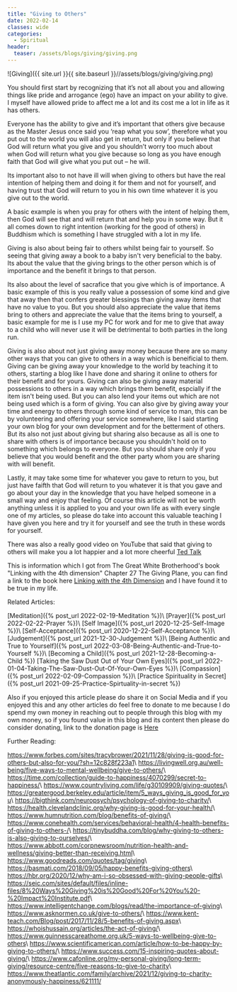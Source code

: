 ```yaml
---
title: "Giving to Others"
date: 2022-02-14
classes: wide
categories:
  - Spiritual 
header:
  teaser: /assets/blogs/giving/giving.png
--- 
```


![Giving]({{ site.url }}{{ site.baseurl }}//assets/blogs/giving/giving.png)

You should first start by recognizing that it’s not all about you and allowing things like pride and arrogance (ego) have an impact on your ability to give. I myself have allowed pride to affect me a lot and its cost me a lot in life as it has others. 

Everyone has the ability to give and it’s important that others give because as the Master Jesus once said you ‘reap what you sow’, therefore what you put out to the world you will also get in return, but only if you believe that God will return what you give and you shouldn’t worry too much about when God will return what you give because so long as you have enough faith that God will give what you put out – he will.

Its important also to not have ill will when giving to others but have the real intention of helping them and doing it for them and not for yourself, and having trust that God will return to you in his own time whatever it is you give out to the world.

A basic example is when you pray for others with the intent of helping them, then God will see that and will return that and help you in some way. But it all comes down to right intention (working for the good of others) in Buddhism which is something I have struggled with a lot in my life. 

Giving is also about being fair to others whilst being fair to yourself. So seeing that giving away a book to a baby isn't very beneficial to the baby. Its about the value that the giving brings to the other person which is of importance and the benefit it brings to that person. 

Its also about the level of sacrafice that you give which is of importance. A basic example of this is you really value a possession of some kind and give that away then that confers greater blessings than giving away items that have no value to you. But you should also appreciate the value that items bring to others and appreciate the value that the items bring to yourself, a basic example for me is I use my PC for work and for me to give that away to a child who will never use it will be detrimental to both parties in the long run.

Giving is also about not just giving away money because there are so many other ways that you can give to others in a way which is beneificial to them. Giving can be giving away your knowledge to the world by teaching it to others, starting a blog like I have done and sharing it online to others for their benefit and for yours. Giving can also be giving away material possessions to others in a way which brings them benefit, espcially if the item isn't being used. But you can also lend your items out which are not being used which is a form of giving. You can also give by giving away your time and energy to others through some kind of service to man, this can be by volunteering and offering your service somewhere, like I said starting your own blog for your own development and for the betterment of others. But its also not just about giving but sharing also because as all is one to share with others is of importance because you shouldn't hold on to something which belongs to everyone. But you should share only if you believe that you would benefit and the other party whom you are sharing with will benefit.

Lastly, it may take some time for whatever you gave to return to you, but just have faifth that God will return to you whatever it is that you gave and go about your day in the knowledge that you have helped someone in a small way and enjoy that feeling. Of course this article will not be worth anything unless it is applied to you and your own life as with every single one of my articles, so please do take into account this valuable teaching I have given you here and try it for yourself and see the truth in these words for yourself.

There was also a really good video on YouTube that said that giving to others will make you a lot happier and a lot more cheerful [Ted Talk](https://www.youtube.com/watch?v=78nsxRxbf4w)

This is information which I got from The Great White Brotherhood's book "Linking with the 4th dimension" Chapter 27 The Giving Plane, you can find a link to the book here [Linking with the 4th Dimension](https://thegreatwhitebrotherhood.org/books/) and I have found it to be true in my life.

Related Articles:

[Meditation]({% post_url 2022-02-19-Meditation %})\\
[Prayer]({% post_url 2022-02-22-Prayer %})\\
[Self Image]({% post_url 2020-12-25-Self-Image %})\\
[Self-Acceptance]({% post_url 2020-12-22-Self-Acceptance %})\\
[Judgement]({% post_url 2021-12-30-Judgement %})\\
[Being Authentic and True to Yourself]({% post_url 2022-03-08-Being-Authentic-and-True-to-Yourself %})\\
[Becoming a Child]({% post_url 2021-12-28-Becoming-a-Child %})
[Taking the Saw Dust Out of Your Own Eyes]({% post_url 2022-01-04-Taking-The-Saw-Dust-Out-Of-Your-Own-Eyes %})\\
[Compassion]({% post_url 2022-02-09-Compassion %})\\
[Practice Spirituality in Secret]({% post_url 2021-09-25-Practice-Spirtuality-in-secret %})

Also if you enjoyed this article please do share it on Social Media and if you enjoyed this and any other articles do feel free to donate to me because I do spend my own money in reaching out to people through this blog with my own money, so if you found value in this blog and its content then please do consider donating, link to the donation page is [Here](https://lovehumanity.github.io/Donate)


Further Reading:

<https://www.forbes.com/sites/tracybrower/2021/11/28/giving-is-good-for-others-but-also-for-you/?sh=12c828f223a1>\\
<https://livingwell.org.au/well-being/five-ways-to-mental-wellbeing/give-to-others/>\\
<https://time.com/collection/guide-to-happiness/4070299/secret-to-happiness/>\\
<https://www.countryliving.com/life/g30109909/giving-quotes/>\\
<https://greatergood.berkeley.edu/article/item/5_ways_giving_is_good_for_you>\\
<https://bigthink.com/neuropsych/psychology-of-giving-to-charity/>\\
<https://health.clevelandclinic.org/why-giving-is-good-for-your-health/>\\
<https://www.humnutrition.com/blog/benefits-of-giving/>\\
<https://www.conehealth.com/services/behavioral-health/4-health-benefits-of-giving-to-others-/>\\
<https://tinybuddha.com/blog/why-giving-to-others-is-also-giving-to-ourselves/>\\
<https://www.abbott.com/corpnewsroom/nutrition-health-and-wellness/giving-better-than-receiving.html>\\
<https://www.goodreads.com/quotes/tag/giving>\\
<https://basmati.com/2018/09/05/happy-benefits-giving-others>\\
<https://hbr.org/2020/12/why-am-i-so-obsessed-with-giving-people-gifts>\\
<https://seic.com/sites/default/files/inline-files/8%20Ways%20Giving%20is%20Good%20For%20You%20-%20Impact%20Institute.pdf>\\
<https://www.intelligentchange.com/blogs/read/the-importance-of-giving>\\
<https://www.asknormen.co.uk/give-to-others/>\\
<https://www.kent-teach.com/Blog/post/2017/11/28/5-benefits-of-giving.aspx>\\
<https://whoishussain.org/articles/the-act-of-giving/>\\
<https://www.guinnesscareathome.org.uk/5-ways-to-wellbeing-give-to-others>\\
<https://www.scientificamerican.com/article/how-to-be-happy-by-giving-to-others/>\\
<https://www.success.com/15-inspiring-quotes-about-giving/>\\
<https://www.cafonline.org/my-personal-giving/long-term-giving/resource-centre/five-reasons-to-give-to-charity>\\
<https://www.theatlantic.com/family/archive/2021/12/giving-to-charity-anonymously-happiness/621111/>

